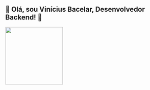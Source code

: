## 🚀 Olá, sou Vinícius Bacelar, Desenvolvedor Backend! 🚀
<div align="left">
  <a href="https://github.com/ViniciusBacelar">
  <img height="180em" src="https://github-readme-stats.vercel.app/api?username=ViniciusBacelar&show_icons=true&theme=dracula&include_all_commits=true&count_private=true"/>
</div>
 
</div>
